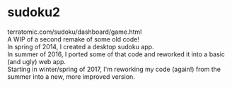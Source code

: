 # sudoku2

terratomic.com/sudoku/dashboard/game.html  
A WIP of a second remake of some old code!  
In spring of 2014, I created a desktop sudoku app.  
In summer of 2016, I ported some of that code and reworked it into a basic (and ugly) web app.  
Starting in winter/spring of 2017, I'm reworking my code (again!) from the summer into a new, more improved version.
